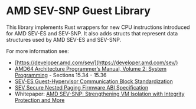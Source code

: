 # AMD SEV-SNP Guest Library

This library implements Rust wrappers for new CPU instructions introduced for
AMD SEV-ES and SEV-SNP. It also adds structs that represent data structures used
by AMD SEV-ES and SEV-SNP.

For more information see:

- [https://developer.amd.com/sev/](https://developer.amd.com/sev/)
- [AMD64 Architecture Programmer’s Manual, Volume 2: System Programming](https://www.amd.com/system/files/TechDocs/24593.pdf) -
  Sections 15.34 - 15.36
- [SEV-ES Guest-Hypervisor Communication Block Standardization](https://www.amd.com/system/files/TechDocs/56421-guest-hypervisor-communication-block-standardization.pdf)
- [SEV Secure Nested Paging Firmware ABI Specification](https://www.amd.com/system/files/TechDocs/56860.pdf)
- Whitepaper:
  [AMD SEV-SNP: Strengthening VM Isolation with Integrity Protection and More](https://www.amd.com/system/files/TechDocs/SEV-SNP-strengthening-vm-isolation-with-integrity-protection-and-more.pdf)
